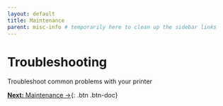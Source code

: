 ```yaml
---
layout: default
title: Maintenance
parent: misc-info # temporarily here to clean up the sidebar links
---
```


# Troubleshooting

Troubleshoot common problems with your printer

[**Next:** Maintenance &rarr;](./maintenance){: .btn .btn-doc}
